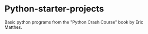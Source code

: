 # Python-starter-projects
Basic python programs from the "Python Crash Course" book by Eric Matthes. 
